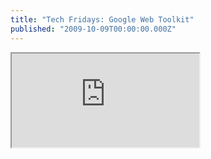 ```yaml
---
title: "Tech Fridays: Google Web Toolkit"
published: "2009-10-09T00:00:00.000Z"
---
```


<div class="videowrapper">
  <iframe src="https://www.youtube.com/embed/Ezm7MJeMa9M" allowfullscreen></iframe>
</div>
